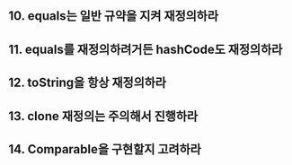 ## 10. equals는 일반 규약을 지켜 재정의하라
## 11. equals를 재정의하려거든 hashCode도 재정의하라
## 12. toString을 항상 재정의하라
## 13. clone 재정의는 주의해서 진행하라
## 14. Comparable을 구현할지 고려하라

 
  
